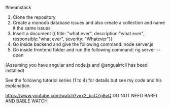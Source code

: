 #meanstack

1. Clone the repository
2. Create a monodb database issues and also create a collection and name it the same issues
3. Insert a document ({ title: "what ever", description:"what ever", responsible:"what ever", severity: "Whatever"})
4. Go inside backend and give the following command: node server.js
5. Go inside frontend folder and run the following command: ng server --open

(Assuming you have angular and node.js and @angualr/cli has beed installed)

See the folloiwng tutoriol series (1 to 4) for details but see my code and his explanation.

https://www.youtube.com/watch?v=x2_bcCZg8vQ
DO NOT NEED BABEL AND BABLE WATCH
